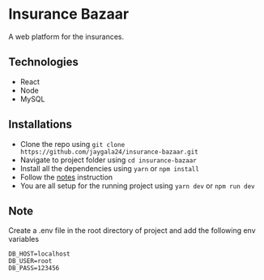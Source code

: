 # Insurance Bazaar

A web platform for the insurances.

## Technologies

- React
- Node
- MySQL

## Installations

- Clone the repo using `git clone https://github.com/jaygala24/insurance-bazaar.git`
- Navigate to project folder using `cd insurance-bazaar`
- Install all the dependencies using `yarn` or `npm install`
- Follow the [notes](#note) instruction
- You are all setup for the running project using `yarn dev` or `npm run dev`

## Note

Create a .env file in the root directory of project and add the following env variables

```
DB_HOST=localhost
DB_USER=root
DB_PASS=123456
```
